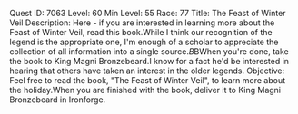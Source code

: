 Quest ID: 7063
Level: 60
Min Level: 55
Race: 77
Title: The Feast of Winter Veil
Description: Here - if you are interested in learning more about the Feast of Winter Veil, read this book.While I think our recognition of the legend is the appropriate one, I'm enough of a scholar to appreciate the collection of all information into a single source.$B$BWhen you're done, take the book to King Magni Bronzebeard.I know for a fact he'd be interested in hearing that others have taken an interest in the older legends.
Objective: Feel free to read the book, "The Feast of Winter Veil", to learn more about the holiday.When you are finished with the book, deliver it to King Magni Bronzebeard in Ironforge.
